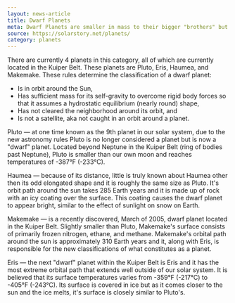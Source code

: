 ```yaml
---
layout: news-article
title: Dwarf Planets
meta: Dwarf Planets are smaller in mass to their bigger "brothers" but still hold some qualifications to list them as planets rather than as just celestial objects, such as asteroids and meteors
source: https://solarstory.net/planets/
category: planets
---
```


There are currently 4 planets in this category, all of which are currently located in the Kuiper Belt. These planets are Pluto, Eris, Haumea, and Makemake. These rules determine the classification of a dwarf planet:

- Is in orbit around the Sun,
- Has sufficient mass for its self-gravity to overcome rigid body forces so that it assumes a hydrostatic equilibrium (nearly round) shape,
- Has not cleared the neighborhood around its orbit, and
- Is not a satellite, aka not caught in an orbit around a planet.

Pluto — at one time known as the 9th planet in our solar system, due to the new astronomy rules Pluto is no longer considered a planet but is now a "dwarf" planet. Located beyond Neptune in the Kuiper Belt (ring of bodies past Neptune), Pluto is smaller than our own moon and reaches temperatures of -387°F (-233°C).

Haumea — because of its distance, little is truly known about Haumea other then its odd elongated shape and it is roughly the same size as Pluto. It's orbit path around the sun takes 285 Earth years and it is made up of rock with an icy coating over the surface. This coating causes the dwarf planet to appear bright, similar to the effect of sunlight on snow on Earth.

Makemake — is a recently discovered, March of 2005, dwarf planet located in the Kuiper Belt. Slightly smaller than Pluto, Makemake's surface consists of primarily frozen nitrogen, ethane, and methane. Makemake's orbital path around the sun is approximately 310 Earth years and it, along with Eris, is responsible for the new classifications of what constitutes as a planet.

Eris — the next "dwarf" planet within the Kuiper Belt is Eris and it has the most extreme orbital path that extends well outside of our solar system. It is believed that its surface temperatures varies from -359°F (-217°C) to -405°F (-243°C). Its surface is covered in ice but as it comes closer to the sun and the ice melts, it's surface is closely similar to Pluto's.
